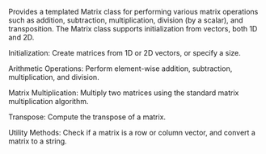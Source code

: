 Provides a templated Matrix class for performing various matrix operations such as addition, subtraction, multiplication, division (by a scalar), and transposition. The Matrix class supports initialization from vectors, both 1D and 2D.

Initialization: Create matrices from 1D or 2D vectors, or specify a size.

Arithmetic Operations: Perform element-wise addition, subtraction, multiplication, and division.

Matrix Multiplication: Multiply two matrices using the standard matrix multiplication algorithm.

Transpose: Compute the transpose of a matrix.

Utility Methods: Check if a matrix is a row or column vector, and convert a matrix to a string.
